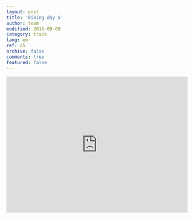 ```yaml
---   
layout: post 
title: 'Biking day 5'  
author: team 
modified: 2016-09-09
category: track 
lang: en 
ref: d5
archive: false 
comments: true 
featured: false 
--- 
```


                                                                                                                                                                                                                                                                                                                                                                                              

<iframe width='480' height='360' src='http://track-kit.net/maps_s3/?v=embed&track=229808.gpx' frameborder='0' allowfullscreen></iframe>